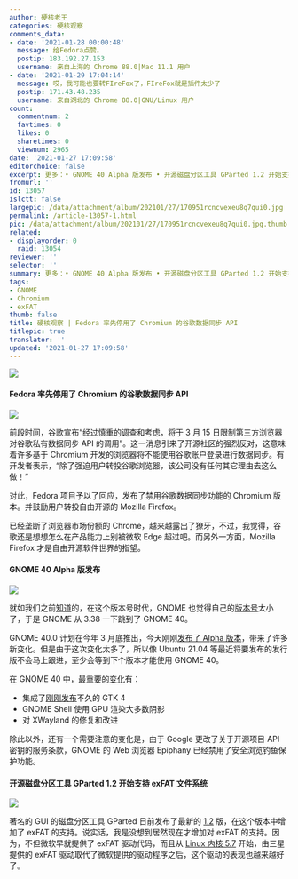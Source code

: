 ```yaml
---
author: 硬核老王
categories: 硬核观察
comments_data:
- date: '2021-01-28 00:00:48'
  message: 给Fedora点赞。
  postip: 183.192.27.153
  username: 来自上海的 Chrome 88.0|Mac 11.1 用户
- date: '2021-01-29 17:04:14'
  message: 哎，我可能也要转FIreFox了，FIreFox就是插件太少了
  postip: 171.43.48.235
  username: 来自湖北的 Chrome 88.0|GNU/Linux 用户
count:
  commentnum: 2
  favtimes: 0
  likes: 0
  sharetimes: 0
  viewnum: 2965
date: '2021-01-27 17:09:58'
editorchoice: false
excerpt: 更多：• GNOME 40 Alpha 版发布 • 开源磁盘分区工具 GParted 1.2 开始支持 exFAT 文件系统
fromurl: ''
id: 13057
islctt: false
largepic: /data/attachment/album/202101/27/170951rcncvexeu8q7qui0.jpg
permalink: /article-13057-1.html
pic: /data/attachment/album/202101/27/170951rcncvexeu8q7qui0.jpg.thumb.jpg
related:
- displayorder: 0
  raid: 13054
reviewer: ''
selector: ''
summary: 更多：• GNOME 40 Alpha 版发布 • 开源磁盘分区工具 GParted 1.2 开始支持 exFAT 文件系统
tags:
- GNOME
- Chromium
- exFAT
thumb: false
title: 硬核观察 | Fedora 率先停用了 Chromium 的谷歌数据同步 API
titlepic: true
translator: ''
updated: '2021-01-27 17:09:58'
---
```


![](/data/attachment/album/202101/27/170951rcncvexeu8q7qui0.jpg)


#### Fedora 率先停用了 Chromium 的谷歌数据同步 API


![](/data/attachment/album/202101/27/170609x11c1ftf1q17hyfc.jpg)


前段时间，谷歌宣布“经过慎重的调查和考虑，将于 3 月 15 日限制第三方浏览器对谷歌私有数据同步 API 的调用”。这一消息引来了开源社区的强烈反对，这意味着许多基于 Chromium 开发的浏览器将不能使用谷歌账户登录进行数据同步。有开发者表示，“除了强迫用户转投谷歌浏览器，该公司没有任何其它理由去这么做！”


对此，Fedora 项目予以了回应，发布了禁用谷歌数据同步功能的 Chromium 版本。并鼓励用户转投自由开源的 Mozilla Firefox。


已经垄断了浏览器市场份额的 Chrome，越来越露出了獠牙，不过，我觉得，谷歌还是想想怎么在产品能力上别被微软 Edge 超过吧。而另外一方面，Mozilla Firefox 才是自由开源软件世界的指望。


#### GNOME 40 Alpha 版发布


![](/data/attachment/album/202101/27/170632kyzyninn4n3iboyo.jpg)


就如我们之前[知道](/article-12631-1.html)的，在这个版本号时代，GNOME 也觉得自己的[版本号](https://discourse.gnome.org/t/new-gnome-versioning-scheme/4235)太小了，于是 GNOME 从 3.38 一下跳到了 GNOME 40。


GNOME 40.0 计划在今年 3 月底推出，今天刚刚[发布了 Alpha 版本](https://mail.gnome.org/archives/devel-announce-list/2021-January/msg00001.html)，带来了许多新变化。但是由于这次变化太多了，所以像 Ubuntu 21.04 等最近将要发布的发行版不会马上跟进，至少会等到下个版本才能使用 GNOME 40。


在 GNOME 40 中，最重要的[变化](https://download.gnome.org/core/40/40.alpha/NEWS)有：


* 集成了[刚刚发布](/article-12929-1.html)不久的 GTK 4
* GNOME Shell 使用 GPU 渲染大多数阴影
* 对 XWayland 的修复和改进


除此以外，还有一个需要注意的变化是，由于 Google 更改了关于开源项目 API 密钥的服务条款，GNOME 的 Web 浏览器 Epiphany 已经禁用了安全浏览钓鱼保护功能。


#### 开源磁盘分区工具 GParted 1.2 开始支持 exFAT 文件系统


![](/data/attachment/album/202101/27/170704qwz7zowwwjz1iko1.jpg)


著名的 GUI 的磁盘分区工具 GParted 日前发布了最新的 [1.2](https://mail.gnome.org/archives/gnome-announce-list/2021-January/msg00007.html) 版，在这个版本中增加了 exFAT 的支持。说实话，我是没想到居然现在才增加对 exFAT 的支持。因为，不但微软早就提供了 exFAT 驱动代码，而且从 [Linux 内核 5.7](https://www.phoronix.com/scan.php?page=news_item&px=Linux-5.7-Features-Week-One) 开始，由三星提供的 exFAT 驱动取代了微软提供的驱动程序之后，这个驱动的表现也越来越好了。